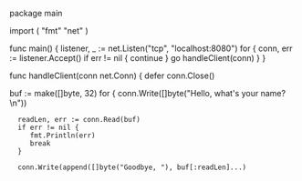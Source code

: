 package main

import (
   "fmt"
   "net"
)

func main() {
   listener, _ := net.Listen("tcp", "localhost:8080") 
   for {
      conn, err := listener.Accept()
      if err != nil {
         continue
      }
      go handleClient(conn) 
   }
}

func handleClient(conn net.Conn) {
   defer conn.Close() 

   buf := make([]byte, 32)
   for {
      conn.Write([]byte("Hello, what's your name?\n"))

      readLen, err := conn.Read(buf)
      if err != nil {
         fmt.Println(err)
         break
      }

      conn.Write(append([]byte("Goodbye, "), buf[:readLen]...)
